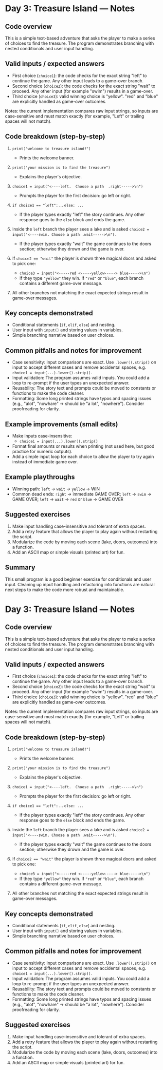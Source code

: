 # Day 3: Treasure Island — Notes

## Code overview
This is a simple text-based adventure that asks the player to make a series of choices to find the treasure. The program demonstrates branching with nested conditionals and user input handling.

## Valid inputs / expected answers
- First choice (`choice1`): the code checks for the exact string "left" to continue the game. Any other input leads to a game-over branch.
- Second choice (`choice2`): the code checks for the exact string "wait" to proceed. Any other input (for example "swim") results in a game-over.
- Third choice (`choice3`): valid winning choice is "yellow". "red" and "blue" are explicitly handled as game-over outcomes.

Notes: the current implementation compares raw input strings, so inputs are case-sensitive and must match exactly (for example, "Left" or trailing spaces will not match).

## Code breakdown (step-by-step)
1. `print("welcome to treasure island!")`
   - Prints the welcome banner.

2. `print("your mission is to find the treasure")`
   - Explains the player's objective.

3. `choice1 = input("<----left.  Choose a path  .right----->\n")`
   - Prompts the player for the first decision: go left or right.

4. `if choice1 == "left":` ... `else: ...`
   - If the player types exactly "left" the story continues. Any other response goes to the `else` block and ends the game.

5. Inside the `left` branch the player sees a lake and is asked `choice2 = input("<----swim. Choose a path .wait----->\n")`.
   - If the player types exactly "wait" the game continues to the doors section; otherwise they drown and the game is over.

6. If `choice2 == "wait"` the player is shown three magical doors and asked to pick one:
   - `choice3 = input("<-----red <-----yellow-----> blue----->\n")`
   - If they type `"yellow"` they win. If `"red"` or `"blue"`, each branch contains a different game-over message.

7. All other branches not matching the exact expected strings result in game-over messages.

## Key concepts demonstrated
- Conditional statements (`if`, `elif`, `else`) and nesting.
- User input with `input()` and storing values in variables.
- Simple branching narrative based on user choices.

## Common pitfalls and notes for improvement
- Case sensitivity: Input comparisons are exact. Use `.lower().strip()` on input to accept different cases and remove accidental spaces, e.g. `choice1 = input(...).lower().strip()`.
- Input validation: The program assumes valid inputs. You could add a loop to re-prompt if the user types an unexpected answer.
- Reusability: The story text and prompts could be moved to constants or functions to make the code cleaner.
- Formatting: Some long printed strings have typos and spacing issues (e.g., "alot", "nowhare" → should be "a lot", "nowhere"). Consider proofreading for clarity.

## Example improvements (small edits)
- Make inputs case-insensitive:
  - `choice1 = input(...).lower().strip()`
- Format final amounts or results when printing (not used here, but good practice for numeric outputs).
- Add a simple input loop for each choice to allow the player to try again instead of immediate game over.

## Example playthroughs
- Winning path: `left` → `wait` → `yellow` → WIN
- Common dead ends: `right` → immediate GAME OVER; `left` → `swim` → GAME OVER; `left` → `wait` → `red` or `blue` → GAME OVER

## Suggested exercises
1. Make input handling case-insensitive and tolerant of extra spaces.
2. Add a retry feature that allows the player to play again without restarting the script.
3. Modularize the code by moving each scene (lake, doors, outcomes) into a function.
4. Add an ASCII map or simple visuals (printed art) for fun.

## Summary
This small program is a good beginner exercise for conditionals and user input. Cleaning up input handling and refactoring into functions are natural next steps to make the code more robust and maintainable.
# Day 3: Treasure Island — Notes
## Code overview
This is a simple text-based adventure that asks the player to make a series of choices to find the treasure. The program demonstrates branching with nested conditionals and user input handling.

## Valid inputs / expected answers
- First choice (`choice1`): the code checks for the exact string "left" to continue the game. Any other input leads to a game-over branch.
- Second choice (`choice2`): the code checks for the exact string "wait" to proceed. Any other input (for example "swim") results in a game-over.
- Third choice (`choice3`): valid winning choice is "yellow". "red" and "blue" are explicitly handled as game-over outcomes.

Notes: the current implementation compares raw input strings, so inputs are case-sensitive and must match exactly (for example, "Left" or trailing spaces will not match).

## Code breakdown (step-by-step)
1. `print("welcome to treasure island!")`
	- Prints the welcome banner.

2. `print("your mission is to find the treasure")`
	- Explains the player's objective.

3. `choice1 = input("<----left.  Choose a path  .right----->\n")`
	- Prompts the player for the first decision: go left or right.

4. `if choice1 == "left":` ... `else: ...`
	- If the player types exactly "left" the story continues. Any other response goes to the `else` block and ends the game.

5. Inside the `left` branch the player sees a lake and is asked `choice2 = input("<----swim. Choose a path .wait----->\n")`.
	- If the player types exactly "wait" the game continues to the doors section; otherwise they drown and the game is over.

6. If `choice2 == "wait"` the player is shown three magical doors and asked to pick one:
	- `choice3 = input("<-----red <-----yellow-----> blue----->\n")`
	- If they type `"yellow"` they win. If `"red"` or `"blue"`, each branch contains a different game-over message.

7. All other branches not matching the exact expected strings result in game-over messages.

## Key concepts demonstrated
- Conditional statements (`if`, `elif`, `else`) and nesting.
- User input with `input()` and storing values in variables.
- Simple branching narrative based on user choices.

## Common pitfalls and notes for improvement
- Case sensitivity: Input comparisons are exact. Use `.lower().strip()` on input to accept different cases and remove accidental spaces, e.g. `choice1 = input(...).lower().strip()`.
- Input validation: The program assumes valid inputs. You could add a loop to re-prompt if the user types an unexpected answer.
- Reusability: The story text and prompts could be moved to constants or functions to make the code cleaner.
- Formatting: Some long printed strings have typos and spacing issues (e.g., "alot", "nowhare" → should be "a lot", "nowhere"). Consider proofreading for clarity.

## Suggested exercises
1. Make input handling case-insensitive and tolerant of extra spaces.
2. Add a retry feature that allows the player to play again without restarting the script.
3. Modularize the code by moving each scene (lake, doors, outcomes) into a function.
4. Add an ASCII map or simple visuals (printed art) for fun.


